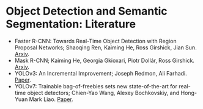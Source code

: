 # Object Detection and Semantic Segmentation: Literature

- Faster R-CNN: Towards Real-Time Object Detection with Region Proposal Networks; Shaoqing Ren, Kaiming He, Ross Girshick, Jian Sun. [Arxiv](https://arxiv.org/abs/1506.01497).
- Mask R-CNN; Kaiming He, Georgia Gkioxari, Piotr Dollár, Ross Girshick. [Arxiv](https://arxiv.org/abs/1703.06870).
- YOLOv3: An Incremental Improvement; Joseph Redmon, Ali Farhadi. [Paper](https://pjreddie.com/media/files/papers/YOLOv3.pdf).
- YOLOv7: Trainable bag-of-freebies sets new state-of-the-art for real-time object detectors; Chien-Yao Wang, Alexey Bochkovskiy, and Hong-Yuan Mark Liao. [Paper](https://arxiv.org/abs/2207.02696).